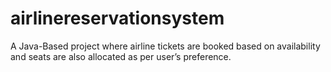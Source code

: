 # airlinereservationsystem
A Java-Based project where airline tickets are booked based on availability and seats are also allocated as per user’s preference.
